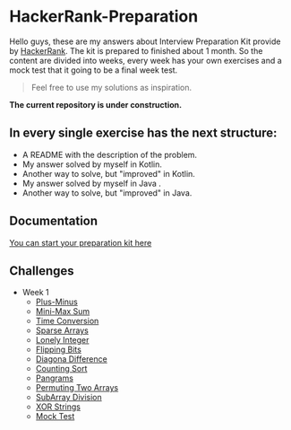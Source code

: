 # HackerRank-Preparation

Hello guys, these are my answers about Interview Preparation Kit provide by [HackerRank](https://www.hackerrank.com). 
The kit is prepared to finished about 1 month. 
So the content are divided into weeks, every week has your own exercises and a mock test that it going to be a final week test.
> Feel free to use my solutions as inspiration. 

**The current repository is under construction.**


## In every single exercise has the next structure:

- A README with the description of the problem.
- My answer solved by myself in Kotlin.
- Another way to solve, but "improved" in Kotlin.
- My answer solved by myself in Java  .
- Another way to solve, but "improved" in Java.


## Documentation

[You can start your preparation kit here](https://www.hackerrank.com/interview/preparation-kitsn)


## Challenges 

- Week 1
    - [Plus-Minus]()
    - [Mini-Max Sum ]()
    - [Time Conversion]()
    - [Sparse Arrays]()
    - [Lonely Integer]()
    - [Flipping Bits]()
    - [Diagona Difference]()
    - [Counting Sort]()
    - [Pangrams]()
    - [Permuting Two Arrays]()
    - [SubArray Division]()
    - [XOR Strings]()
    - [Mock Test]()
